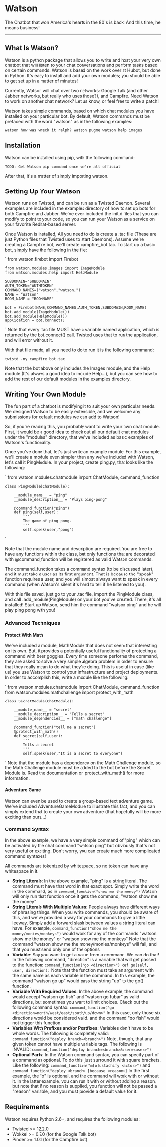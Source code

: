 Watson
======

The Chatbot that won America's hearts in the 80's is back! And this time, he means business!

---

## What Is Watson?

Watson is a python package that allows you to write and host your very own chatbot that will listen to your chat conversations and perform tasks based on certain commands. Watson is based on the work over at Hubot, but done in Python. It's easy to install and add your own modules; you should be able to get set up in a matter of minutes!

Currently, Watson will chat over two networks: Google Talk (and other Jabber networks, but really who uses those?), and Campfire. Need Watson to work on another chat network? Let us know, or feel free to write a patch!

Watson takes simple commands, based on which chat modules you have installed on your particular bot. By default, Watson commands must be prefaced with the word "watson" as in the following examples:

`
watson how was wreck it ralph?
watson pugme
watson help images
`

## Installation

Watson can be installed using pip, with the following command:

`TODO: Get Watson pip command once we're all official`

After that, it's a matter of simply importing watson. 

## Setting Up Your Watson

Watson runs on Twisted, and can be run as a Twisted Daemon. Several examples are included in the examples directory of how to set up bots for both Campfire and Jabber. We've even included the init.d files that you can modify to point to your code, so you can run your Watson as a service on your favorite Redhat-based server.

Once Watson is installed, All you need to do is create a .tac file (These are just Python files that Twisted uses to start Daemons). Assume we're creating a Campfire bot, we'll create campfire_bot.tac. To start up a basic bot, simply have the following in the file:

`
	from watson.firebot import Firebot

	from watson.modules.images import ImageModule
	from watson.modules.help import HelpModule

	SUBDOMAIN="SUBDOMAIN"
	AUTH_TOKEN="AUTHTOKEN"
	COMMAND_NAMES=("watson","watson,")
	NAME = "Watson"
	ROOM_NAME = "ROOMNAME"

	bot = Firebot(NAME,COMMAND_NAMES,AUTH_TOKEN,SUBDOMAIN,ROOM_NAME)
	bot.add_module(ImageModule())
	bot.add_module(HelpModule())
	application = bot.connect()
`
Note that every .tac file MUST have a variable named application, which is returned by the bot.connect() call. Twisted uses that to run the application, and will error without it.

With that file made, all you need to do to run it is the following command:

`twistd -ny campfire_bot.tac`

Note that the bot above only includes the Images module, and the Help module (It's always a good idea to include Help...), but you can see how to add the rest of our default modules in the examples directory.


## Writing Your Own Module

The fun part of a chatbot is modifying it to suit your own particular needs. We designed Watson to be easily extensible, and we welcome any submissions for default modules we can add to Watson!

So, if you're reading this, you probably want to write your own chat module. First, it would be a good idea to check out all our default chat modules under the "modules" directory, that we've included as basic examples of Watson's functionality.

Once you've done that, let's just write an example module. For this example, we'll create a module even simpler than any we've included with Watson, let's call it PingModule. In your project, create ping.py, that looks like the following:

`
	from watson.modules.chatmodule import ChatModule, command_function

	class PingModule(ChatModule):
    
    	__module_name__ = "ping"
    	__module_description__ = "Plays ping-pong"

	    @command_function("ping")
    	def ping(self,user):
    		'''
    		The game of ping pong.
    		'''
    		self.speak(user,"pong")
`

Note that the module name and description are required. You are free to have any functions within the class, but only functions that are decorated with @command_function will be registered as valid Watson commands.

The command_function takes a command syntax (to be discussed later), and it must take a user as its first argument. That is because the "speak" function requires a user, and you will almost always want to speak in every command (when Watson's silent it's hard to tell if he listened to you).

With this file saved, just go to your .tac file, import the PingModule class, and call .add_module(PingModule) on your bot you've created. There, it's all installed! Start up Watson, send him the command "watson ping" and he will play ping pong with you!

### Advanced Techniques

#### Protect With Math

We've included a module, MathModule that does not seem that interesting on its own. But, it provides a potentially useful functionality of protecting a command with beer goggles. Every time someone performs the command, they are asked to solve a very simple algebra problem in order to ensure that they really mean to do what they're doing. This is useful in case (like us) you use Watson to control your infrastructure and project deployments. In order to accomplish this, write a module like the following:

`
	from watson.modules.chatmodule import ChatModule, command_function
	from watson.modules.mathchallenge import protect_with_math

	class SecretModule(ChatModule):
    
    	__module_name__ = "secret"
    	__module_description__ = "Tells a secret"
    	__module_dependencies__ = ["math challenge"]

	    @command_function("tell me a secret")
	    @protect_with_math()
    	def secret(self,user):
    		'''
    		Tells a secret
    		'''
    		self.speak(user,"It is a secret to everyone")
`
Note that the module has a dependency on the Math Challenge module, so the Math Challenge module must be added to the bot before the Secret Module is. Read the documentation on protect_with_math() for more information.

#### Adventure Game

Watson can even be used to create a group-based text adventure game. We've included AdventureGameModule to illustrate this fact, and you can simply extend that to create your own adventure (that hopefully will be more exciting than ours...)

### Command Syntax

In the above example, we have a very simple command of "ping" which can be activated by the chat command "watson ping" but obviously that's not very useful or exciting. Don't worry, you can create much more complicated command syntaxes!

All commands are tokenized by whitespace, so no token can have any whitespace in it.

* __String Literals__: In the above example, "ping" is a string literal. The command must have that word in that exact spot. Simply write the word in the command, as in `command_function("show me the money")` Watson will only run that function once it gets the command, "watson show me the money"
* __String Literals With Multiple Values__: People always have different ways of phrasing things. When you write commands, you should be aware of this, and we've provided a way for your commands to give a little leeway. Simply add a forward slash between values a string literal can have. For example, `command_function("show me the money/monies/monkeys")` would work for any of the commands "watson show me the money" or "watson show me the monkeys" Note that the command "watson show me the money/monies/monkeys" will fail, and that you must send only one of the options
* __Variable__: Say you want to get a value from a command. We can do that! In the following command, "direction" is a variable that will get passed to the function:
  `command_function("go <direction>")
   def go(self, user, direction):`
   Note that the function must take an argument with the same name as each variable in the command. In this example, the command "watson go up" would pass the string "up" to the go() function.
* __Variable With Required Values__: In the above example, the command would accept "watson go fish" and "watson go fubar" as valid directions, but sometimes you want to limit choices. Check out the following command syntax: `command_function("go <direction=north/west/east/south/up/down>"` In this case, only those six directions would be considered valid, and the command "go fish" would not trigger this function.
* __Variables With Prefixes and/or Postfixes__: Variables don't have to be whole words. The following is completely valid: `command_function("deploy branch=<branch>")` Note, though, that any given token cannot have multiple variable tags. The following is INVALID: `command_function("deploy branch=<branch>&user=<user>")`
* __Optional Parts__: In the Watson command syntax, you can specify part of a command as optional. To do this, just surround it with square brackets. Like the following: `command_function("m[o]ustachify <actor>")` and `command_function("deploy <branch> [because <reason>]` In the first example, the "o" is optional, and the command will work with or without it. In the latter example, you can run it with or without adding a reason, but note that if no reason is supplied, you function will not be passed a "reason" variable, and you must provide a default value for it.

## Requirements

Watson requires Python 2.6+, and requires the following modules:
* Twisted >= 12.2.0
* Wokkel >= 0.7.0 (for the Google Talk bot)
* Pinder >= 1.0.1 (for the Campfire bot)